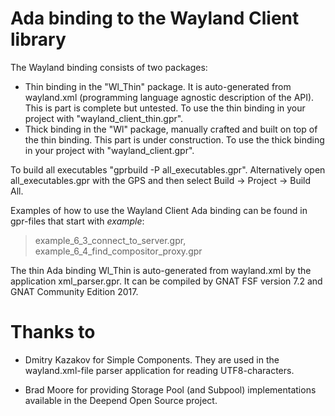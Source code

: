 # Ada binding to the Wayland Client library
The Wayland binding consists of two packages:
- Thin binding in the "Wl_Thin" package. It is auto-generated from wayland.xml (programming language agnostic description of the API).
This is part is complete but untested. To use the thin binding in your project with "wayland_client_thin.gpr".
- Thick binding in the "Wl" package, manually crafted and built on top of the thin binding.
  This part is under construction. To use the thick binding in your project with "wayland_client.gpr".

To build all executables "gprbuild -P all_executables.gpr".
Alternatively open all_executables.gpr with the GPS and then select Build -> Project -> Build All.

Examples of how to use the Wayland Client Ada binding can be found in gpr-files that start with _example_:
> example_6_3_connect_to_server.gpr,
example_6_4_find_compositor_proxy.gpr

The thin Ada binding Wl_Thin is auto-generated from wayland.xml by the application xml_parser.gpr.
It can be compiled by GNAT FSF version 7.2 and GNAT Community Edition 2017.

# Thanks to
- Dmitry Kazakov for Simple Components. They are used in the wayland.xml-file parser application for reading UTF8-characters.

- Brad Moore for providing Storage Pool (and Subpool) implementations available in the Deepend Open Source project.
